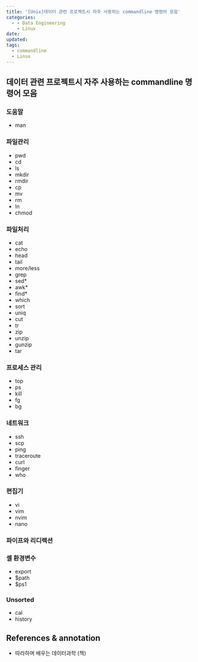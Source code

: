 ```yaml
---
title: '[Unix]데이터 관련 프로젝트시 자주 사용하는 commandline 명령어 모음'
categories:
  - - Data Engineering
    - Linux
date:
updated:
tags:
  - commandline
  - Linux
---
```


<!--

<center>Kaggle Customer Score Dataset</center>

- Machine Learning



- Statistics , Math
- Data Engineering
- Programming
- EDA & Visualization
- Preprocessing


#신경망이란 무엇인가?

https://www.youtube.com/watch?v=aircAruvnKk


#참고

https://cinema4dr12.tistory.com/1016?category=515283

https://www.kdnuggets.com/2021/07/top-python-data-science-interview-questions.html
-->

## 데이터 관련 프로젝트시 자주 사용하는 commandline 명령어 모음

### 도움말

- man

### 파일관리

- pwd
- cd
- ls
- mkdir
- rmdir
- cp
- mv
- rm
- ln
- chmod


### 파일처리

- cat
- echo
- head
- tail
- more/less
- grep
- sed*
- awk*
- find*
- which
- sort
- uniq
- cut
- tr
- zip
- unzip
- gunzip
- tar

### 프로세스 관리

- top
- ps
- kill
- fg
- bg


### 네트워크

- ssh
- scp
- ping
- traceroute
- curl
- finger
- who


### 편집기

- vi
- vim
- nvim 
- nano

### 파이프와 리디렉션

### 셀 환경변수

- export
- $path
- $ps1

### Unsorted

- cal
- history

**References & annotation**
---
- 따라하며 배우는 데이터과학 (책)